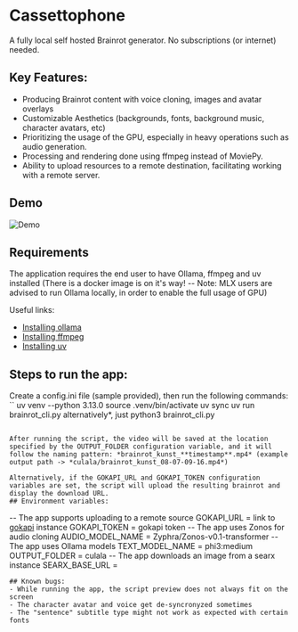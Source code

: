 # Cassettophone
A fully local self hosted Brainrot generator. No subscriptions (or internet) needed.
## Key Features:
- Producing Brainrot content with voice cloning, images and avatar overlays
- Customizable Aesthetics (backgrounds, fonts, background music, character avatars, etc)
- Prioritizing the usage of the GPU, especially in heavy operations such as audio generation.
- Processing and rendering done using ffmpeg instead of MoviePy.
- Ability to upload resources to a remote destination, facilitating working with a remote server.
## Demo
![Demo](https://github.com/bergbauer888/Cassettophone/blob/master/demo.gif?raw=true)
## Requirements
The application requires the end user to have Ollama, ffmpeg and uv installed (There is a docker image is on it's way! -- Note: MLX users are advised to run Ollama locally, in order to enable the full usage of GPU)

Useful links:
- [Installing ollama](https://github.com/ollama/ollama)
- [Installing ffmpeg](https://github.com/oop7/ffmpeg-install-guide)
- [Installing uv](https://docs.astral.sh/uv/getting-started/installation/)
## Steps to run the app:
Create a config.ini file (sample provided), then run the following commands:
``
uv venv --python 3.13.0
source .venv/bin/activate
uv sync
uv run brainrot_cli.py
alternatively*, just python3 brainrot_cli.py
```

After running the script, the video will be saved at the location specified by the OUTPUT_FOLDER configuration variable, and it will follow the naming pattern: *brainrot_kunst_**timestamp**.mp4* (example output path -> *culala/brainrot_kunst_08-07-09-16.mp4*)

Alternatively, if the GOKAPI_URL and GOKAPI_TOKEN configuration variables are set, the script will upload the resulting brainrot and display the download URL.
## Environment variables:
```
-- The app supports uploading to a remote source
GOKAPI_URL = link to [gokapi](https://github.com/Forceu/Gokapi) instance
GOKAPI_TOKEN = gokapi token
-- The app uses Zonos for audio cloning
AUDIO_MODEL_NAME = Zyphra/Zonos-v0.1-transformer
-- The app uses Ollama models
TEXT_MODEL_NAME = phi3:medium
OUTPUT_FOLDER = culala
-- The app downloads an image from a searx instance
SEARX_BASE_URL =
```
## Known bugs:
- While running the app, the script preview does not always fit on the screen
- The character avatar and voice get de-syncronyzed sometimes
- The "sentence" subtitle type might not work as expected with certain fonts
